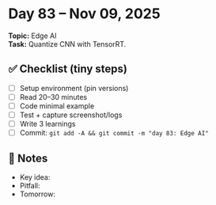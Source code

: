 # Day 83 – Nov 09, 2025
**Topic:** Edge AI  
**Task:** Quantize CNN with TensorRT.

## ✅ Checklist (tiny steps)
- [ ] Setup environment (pin versions)
- [ ] Read 20–30 minutes
- [ ] Code minimal example
- [ ] Test + capture screenshot/logs
- [ ] Write 3 learnings
- [ ] Commit: `git add -A && git commit -m "day 83: Edge AI"`

## 📓 Notes
- Key idea:
- Pitfall:
- Tomorrow:
